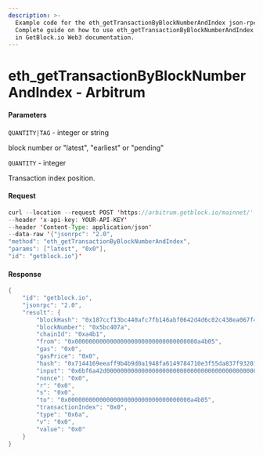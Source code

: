 ```yaml
---
description: >-
  Example code for the eth_getTransactionByBlockNumberAndIndex json-rpc method.
  Сomplete guide on how to use eth_getTransactionByBlockNumberAndIndex json-rpc
  in GetBlock.io Web3 documentation.
---
```


# eth\_getTransactionByBlockNumberAndIndex - Arbitrum

#### Parameters

`QUANTITY|TAG` - integer or string

block number or "latest", "earliest" or "pending"

`QUANTITY` - integer

Transaction index position.

#### Request

```java
curl --location --request POST 'https://arbitrum.getblock.io/mainnet/' 
--header 'x-api-key: YOUR-API-KEY' 
--header 'Content-Type: application/json' 
--data-raw '{"jsonrpc": "2.0",
"method": "eth_getTransactionByBlockNumberAndIndex",
"params": ["latest", "0x0"],
"id": "getblock.io"}'
```

#### Response

```java
{
    "id": "getblock.io",
    "jsonrpc": "2.0",
    "result": {
        "blockHash": "0x187ccf13bc440afc7fb146abf0642d4d6c02c438ea067f49f133566eef8627eb",
        "blockNumber": "0x5bc407a",
        "chainId": "0xa4b1",
        "from": "0x00000000000000000000000000000000000a4b05",
        "gas": "0x0",
        "gasPrice": "0x0",
        "hash": "0x7144169eeaff9b4b9d0a1948fa6149784710e3f55da837f93201fcfb0a6c2450",
        "input": "0x6bf6a42d000000000000000000000000000000000000000000000000000000000000000000000000000000000000000000000000000000000000000000000000010924a40000000000000000000000000000000000000000000000000000000005bc407a0000000000000000000000000000000000000000000000000000000000000001",
        "nonce": "0x0",
        "r": "0x0",
        "s": "0x0",
        "to": "0x00000000000000000000000000000000000a4b05",
        "transactionIndex": "0x0",
        "type": "0x6a",
        "v": "0x0",
        "value": "0x0"
    }
}
```
